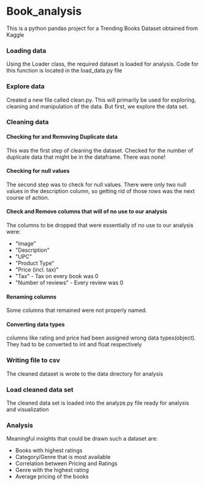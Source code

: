 # Book_analysis

This is a python pandas project for a Trending Books Dataset obtained from Kaggle


### Loading data

Using the Loader class, the required dataset is loaded for analysis. Code for this function is located in the load_data.py file

### Explore data

Created a new file called clean.py. This will primarily be used for exploring, cleaning and manipulation of the data. But first, we explore the data set.

### Cleaning data

#### Checking for and Removing Duplicate data

This was the first step of cleaning the dataset. Checked for the number of duplicate data that might be in the dataframe. There was none!

#### Checking for null values

The second step was to check for null values. There were only two null values in the description column, so getting rid of those rows was the next course of action.

#### Check and Remove columns that will of no use to our analysis

The columns to be dropped that were essentially of no use to our analysis were:
- "Image"
- "Description"
- "UPC"
- "Product Type"
- "Price (incl. tax)"
- "Tax" - Tax on every book was 0 
- "Number of reviews" - Every review was 0

#### Renaming columns

Some columns that remained were not properly named.

#### Converting data types

columns like rating and price had been assigned wrong data types(object). They had to be converted to int and float respectively

### Writing file to csv

The cleaned dataset is wrote to the data directory for analysis

### Load cleaned data set

The cleaned data set is loaded into the analyze.py file ready for analysis and visualization

### Analysis

Meaningful insights that could be drawn such a dataset are:

- Books with highest ratings
- Category/Genre that is most available
- Correlation between Pricing and Ratings
- Genre with the highest rating
- Average pricing of the books